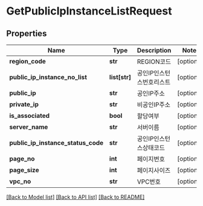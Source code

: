 # GetPublicIpInstanceListRequest

## Properties
Name | Type | Description | Notes
------------ | ------------- | ------------- | -------------
**region_code** | **str** | REGION코드 | [optional] 
**public_ip_instance_no_list** | **list[str]** | 공인IP인스턴스번호리스트 | [optional] 
**public_ip** | **str** | 공인IP주소 | [optional] 
**private_ip** | **str** | 비공인IP주소 | [optional] 
**is_associated** | **bool** | 할당여부 | [optional] 
**server_name** | **str** | 서버이름 | [optional] 
**public_ip_instance_status_code** | **str** | 공인IP인스턴스상태코드 | [optional] 
**page_no** | **int** | 페이지번호 | [optional] 
**page_size** | **int** | 페이지사이즈 | [optional] 
**vpc_no** | **str** | VPC번호 | [optional] 

[[Back to Model list]](../README.md#documentation-for-models) [[Back to API list]](../README.md#documentation-for-api-endpoints) [[Back to README]](../README.md)


